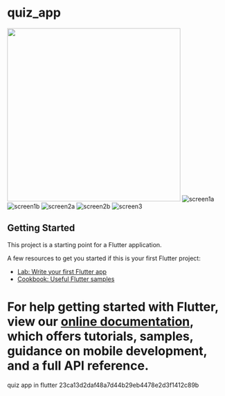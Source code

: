 # quiz_app
<img src="assets/screen1a.jpg" height=400 class="center"></img>
![screen1a](assets/screen1a.jpg)
![screen1b](assets/screen1b.jpg)
![screen2a](assets/screen2a.jpg)
![screen2b](assets/screen2b.jpg)
![screen3](assets/screen3.jpg)

## Getting Started

This project is a starting point for a Flutter application.

A few resources to get you started if this is your first Flutter project:

- [Lab: Write your first Flutter app](https://flutter.dev/docs/get-started/codelab)
- [Cookbook: Useful Flutter samples](https://flutter.dev/docs/cookbook)

For help getting started with Flutter, view our
[online documentation](https://flutter.dev/docs), which offers tutorials,
samples, guidance on mobile development, and a full API reference.
=======
quiz app in flutter
23ca13d2daf48a7d44b29eb4478e2d3f1412c89b
